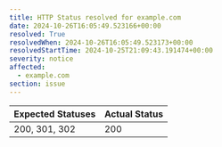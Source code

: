 ```yaml
---
title: HTTP Status resolved for example.com
date: 2024-10-26T16:05:49.523166+00:00
resolved: True
resolvedWhen: 2024-10-26T16:05:49.523173+00:00
resolvedStartTime: 2024-10-25T21:09:43.191474+00:00
severity: notice
affected:
  - example.com
section: issue
---
```


| Expected Statuses | Actual Status  |
|-------------------|----------------|
| 200, 301, 302 | 200 |
